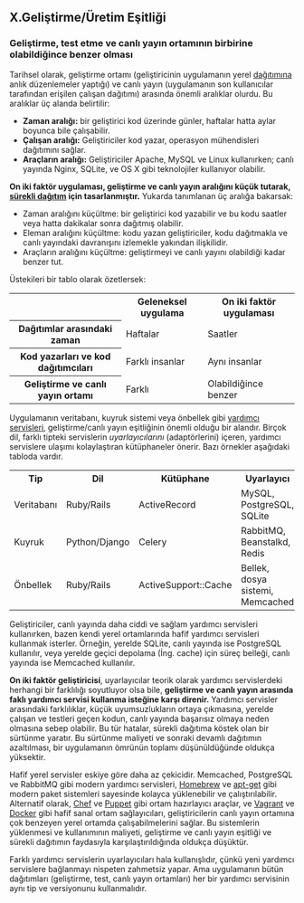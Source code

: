 ## X.Geliştirme/Üretim Eşitliği
### Geliştirme, test etme ve canlı yayın ortamının birbirine olabildiğince benzer olması

Tarihsel olarak, geliştirme ortamı (geliştiricinin uygulamanın yerel [dağıtımına](./codebase) anlık düzenlemeler yaptığı) ve canlı yayın (uygulamanın son kullanıcılar tarafından erişilen çalışan dağıtımı) arasında önemli aralıklar olurdu. Bu aralıklar üç alanda belirtilir:

* **Zaman aralığı:** bir geliştirici kod üzerinde günler, haftalar hatta aylar boyunca bile çalışabilir.
* **Çalışan aralığı:** Geliştiriciler kod yazar, operasyon mühendisleri dağıtımını sağlar.
* **Araçların aralığı:** Geliştiriciler Apache, MySQL ve Linux kullanırken; canlı yayında Nginx, SQLite, ve OS X gibi teknolojiler kullanıyor olabilir.

**On iki faktör uygulaması, geliştirme ve canlı yayın aralığını küçük tutarak, [sürekli dağıtım](http://avc.com/2011/02/continuous-deployment/) için tasarlanmıştır.** Yukarda tanımlanan üç aralığa bakarsak:

* Zaman aralığını küçültme: bir geliştirici kod yazabilir ve bu kodu saatler veya hatta dakikalar sonra dağıtmış olabilir.
* Eleman aralığını küçültme: kodu yazan geliştiriciler, kodu dağıtmakla ve canlı yayındaki davranışını izlemekle yakından ilişkilidir.
* Araçların aralığını küçültme: geliştirmeyi ve canlı yayını olabildiği kadar benzer tut.

Üstekileri bir tablo olarak özetlersek:

<table>
  <tr>
    <th></th>
    <th>Geleneksel uygulama</th>
    <th>On iki faktör uygulaması</th>
  </tr>
  <tr>
    <th>Dağıtımlar arasındaki zaman</th>
    <td>Haftalar</td>
    <td>Saatler</td>
  </tr>
  <tr>
    <th>Kod yazarları ve kod dağıtımcıları</th>
    <td>Farklı insanlar</td>
    <td>Aynı insanlar</td>
  </tr>
  <tr>
    <th>Geliştirme ve canlı yayın ortamı</th>
    <td>Farklı</td>
    <td>Olabildiğince benzer</td>
  </tr>
</table>

Uygulamanın veritabanı, kuyruk sistemi veya önbellek gibi [yardımcı servisleri](./backing-services), geliştirme/canlı yayın eşitliğinin önemli olduğu bir alandır. Birçok dil, farklı tipteki servislerin *uyarlayıcılarını* (adaptörlerini) içeren, yardımcı servislere ulaşımı kolaylaştıran kütüphaneler önerir. Bazı örnekler aşağıdaki tabloda vardır.

<table>
  <tr>
    <th>Tip</th>
    <th>Dil</th>
    <th>Kütüphane</th>
    <th>Uyarlayıcı</th>
  </tr>
  <tr>
    <td>Veritabanı</td>
    <td>Ruby/Rails</td>
    <td>ActiveRecord</td>
    <td>MySQL, PostgreSQL, SQLite</td>
  </tr>
  <tr>
    <td>Kuyruk</td>
    <td>Python/Django</td>
    <td>Celery</td>
    <td>RabbitMQ, Beanstalkd, Redis</td>
  </tr>
  <tr>
    <td>Önbellek</td>
    <td>Ruby/Rails</td>
    <td>ActiveSupport::Cache</td>
    <td>Bellek, dosya sistemi, Memcached</td>
  </tr>
</table>

Geliştiriciler, canlı yayında daha ciddi ve sağlam yardımcı servisleri kullanırken, bazen kendi yerel ortamlarında hafif yardımcı servisleri kullanmak isterler. Örneğin, yerelde SQLite, canlı yayında ise PostgreSQL kullanılır, veya yerelde geçici depolama (İng. cache) için süreç belleği, canlı yayında ise Memcached kullanılır.

**On iki faktör geliştiricisi**, uyarlayıcılar teorik olarak yardımcı servislerdeki herhangi bir farklılığı soyutluyor olsa bile, **geliştirme ve canlı yayın arasında faklı yardımcı servisi kullanma isteğine karşı direnir.** Yardımcı servisler arasındaki farklılıklar, küçük uyumsuzlukların ortaya çıkmasına, yerelde çalışan ve testleri geçen kodun, canlı yayında başarısız olmaya neden olmasına sebep olabilir. Bu tür hatalar, sürekli dağıtıma köstek olan bir sürtünme yaratır. Bu sürtünme maliyeti ve sonraki devamlı dağıtımın azaltılması, bir uygulamanın ömrünün toplamı düşünüldüğünde oldukça yüksektir.

Hafif yerel servisler eskiye göre daha az çekicidir. Memcached, PostgreSQL ve RabbitMQ gibi modern yardımcı servisleri, [Homebrew](http://mxcl.github.com/homebrew/) ve [apt-get](https://help.ubuntu.com/community/AptGet/Howto) gibi modern paket sistemleri sayesinde kolayca yüklenebilir ve çalıştırılabilir. Alternatif olarak, [Chef](http://www.opscode.com/chef/) ve [Puppet](http://docs.puppetlabs.com/) gibi ortam hazırlayıcı araçlar, ve [Vagrant](http://vagrantup.com/) ve [Docker](https://www.docker.com/) gibi hafif sanal ortam sağlayıcıları, geliştiricilerin canlı yayın ortamına çok benzeyen yerel ortamda çalışabilmelerini sağlar. Bu sistemlerin yüklenmesi ve kullanımının maliyeti, geliştirme ve canlı yayın eşitliği ve sürekli dağıtımın faydasıyla karşılaştırıldığında oldukça düşüktür.

Farklı yardımcı servislerin uyarlayıcıları hala kullanışlıdır, çünkü yeni yardımcı servislere bağlanmayı nispeten zahmetsiz yapar. Ama uygulamanın bütün dağıtımları (geliştirme, test, canlı yayın ortamları) her bir yardımcı servisinin aynı tip ve versiyonunu kullanmalıdır.
